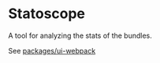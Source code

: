 # Statoscope

A tool for analyzing the stats of the bundles.

See [packages/ui-webpack](packages/ui-webpack)
